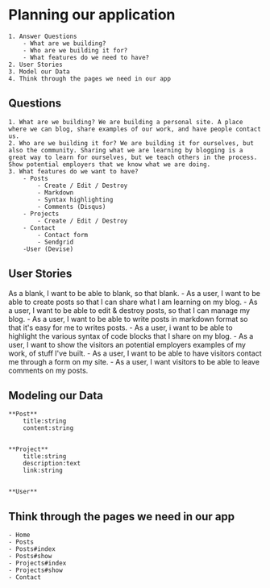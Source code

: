 # Planning our application
	1. Answer Questions
		- What are we building?
		- Who are we building it for?
		- What features do we need to have?
	2. User Stories
	3. Model our Data
	4. Think through the pages we need in our app


## Questions

	1. What are we building? We are building a personal site. A place where we can blog, share examples of our work, and have people contact us.
	2. Who are we building it for? We are building it for ourselves, but also the community. Sharing what we are learning by blogging is a great way to learn for ourselves, but we teach others in the process. Show potential employers that we know what we are doing.
	3. What features do we want to have?
		- Posts
			- Create / Edit / Destroy
			- Markdown
			- Syntax highlighting
			- Comments (Disqus)
		- Projects
			- Create / Edit / Destroy
		- Contact
			- Contact form
			- Sendgrid
		-User (Devise)
## User Stories
  As a blank, I want to be able to blank, so that blank.
	- As a user, I want to be able to create posts so that I can share what I am learning on my blog.
	- As a user, I want to be able to edit & destroy posts, so that I can manage my blog.
	- As a user, I want to be able to write posts in markdown format so that it's easy for me to writes posts.
	- As a user, i want to be able to highlight the various syntax of code blocks that I share on my blog.
	- As a user, I want to show the visitors an potential employers examples of my work, of stuff I've built.
	- As a user, I want to be able to have visitors contact me through a form on my site.
	- As a user, I want visitors to be able to leave comments on my posts.

## Modeling our Data

	**Post**
		title:string
		content:string


	**Project**
		title:string
		description:text
		link:string


	**User**


## Think through the pages we need in our app

	- Home
	- Posts
	- Posts#index
	- Posts#show
	- Projects#index
	- Projects#show
	- Contact
